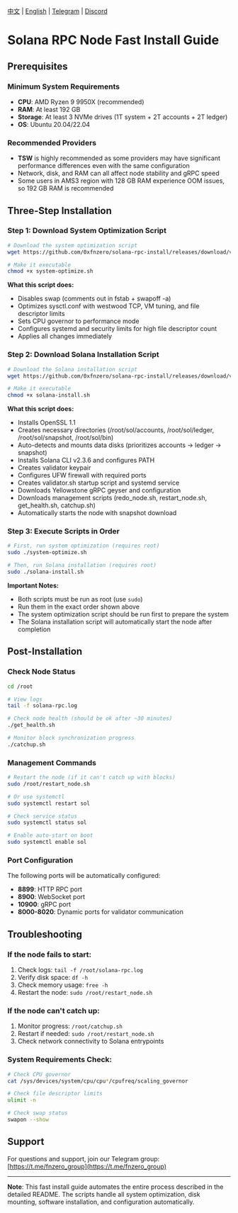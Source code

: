 [中文](https://github.com/0xfnzero/solana-rpc-install/blob/main/README_CN.md) | [English](https://github.com/0xfnzero/solana-rpc-install/blob/main/README.md) | [Telegram](https://t.me/fnzero_group) | [Discord](https://discord.gg/3At4eaUt)

# Solana RPC Node Fast Install Guide

## Prerequisites

### Minimum System Requirements
* **CPU**: AMD Ryzen 9 9950X (recommended)
* **RAM**: At least 192 GB
* **Storage**: At least 3 NVMe drives (1T system + 2T accounts + 2T ledger)
* **OS**: Ubuntu 20.04/22.04

### Recommended Providers
* **TSW** is highly recommended as some providers may have significant performance differences even with the same configuration
* Network, disk, and RAM can all affect node stability and gRPC speed
* Some users in AMS3 region with 128 GB RAM experience OOM issues, so 192 GB RAM is recommended

## Three-Step Installation

### Step 1: Download System Optimization Script

```bash
# Download the system optimization script
wget https://github.com/0xfnzero/solana-rpc-install/releases/download/v1.5/system-optimize.sh

# Make it executable
chmod +x system-optimize.sh
```

**What this script does:**
- Disables swap (comments out in fstab + swapoff -a)
- Optimizes sysctl.conf with westwood TCP, VM tuning, and file descriptor limits
- Sets CPU governor to performance mode
- Configures systemd and security limits for high file descriptor count
- Applies all changes immediately

### Step 2: Download Solana Installation Script

```bash
# Download the Solana installation script
wget https://github.com/0xfnzero/solana-rpc-install/releases/download/v1.5/solana-install.sh

# Make it executable
chmod +x solana-install.sh
```

**What this script does:**
- Installs OpenSSL 1.1
- Creates necessary directories (/root/sol/accounts, /root/sol/ledger, /root/sol/snapshot, /root/sol/bin)
- Auto-detects and mounts data disks (prioritizes accounts → ledger → snapshot)
- Installs Solana CLI v2.3.6 and configures PATH
- Creates validator keypair
- Configures UFW firewall with required ports
- Creates validator.sh startup script and systemd service
- Downloads Yellowstone gRPC geyser and configuration
- Downloads management scripts (redo_node.sh, restart_node.sh, get_health.sh, catchup.sh)
- Automatically starts the node with snapshot download

### Step 3: Execute Scripts in Order

```bash
# First, run system optimization (requires root)
sudo ./system-optimize.sh

# Then, run Solana installation (requires root)
sudo ./solana-install.sh
```

**Important Notes:**
- Both scripts must be run as root (use `sudo`)
- Run them in the exact order shown above
- The system optimization script should be run first to prepare the system
- The Solana installation script will automatically start the node after completion

## Post-Installation

### Check Node Status
```bash
cd /root

# View logs
tail -f solana-rpc.log

# Check node health (should be ok after ~30 minutes)
./get_health.sh

# Monitor block synchronization progress
./catchup.sh
```

### Management Commands
```bash
# Restart the node (if it can't catch up with blocks)
sudo /root/restart_node.sh

# Or use systemctl
sudo systemctl restart sol

# Check service status
sudo systemctl status sol

# Enable auto-start on boot
sudo systemctl enable sol
```

### Port Configuration
The following ports will be automatically configured:
- **8899**: HTTP RPC port
- **8900**: WebSocket port  
- **10900**: gRPC port
- **8000-8020**: Dynamic ports for validator communication

## Troubleshooting

### If the node fails to start:
1. Check logs: `tail -f /root/solana-rpc.log`
2. Verify disk space: `df -h`
3. Check memory usage: `free -h`
4. Restart the node: `sudo /root/restart_node.sh`

### If the node can't catch up:
1. Monitor progress: `/root/catchup.sh`
2. Restart if needed: `sudo /root/restart_node.sh`
3. Check network connectivity to Solana entrypoints

### System Requirements Check:
```bash
# Check CPU governor
cat /sys/devices/system/cpu/cpu*/cpufreq/scaling_governor

# Check file descriptor limits
ulimit -n

# Check swap status
swapon --show
```

## Support

For questions and support, join our Telegram group: [https://t.me/fnzero_group](https://t.me/fnzero_group)

---

**Note**: This fast install guide automates the entire process described in the detailed README. The scripts handle all system optimization, disk mounting, software installation, and configuration automatically.
